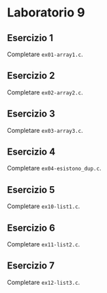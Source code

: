 # Laboratorio 9

## Esercizio 1

Completare `ex01-array1.c`.

## Esercizio 2

Completare `ex02-array2.c`.

## Esercizio 3

Completare `ex03-array3.c`.

## Esercizio 4

Completare `ex04-esistono_dup.c`.

## Esercizio 5

Completare `ex10-list1.c`.

## Esercizio 6

Completare `ex11-list2.c`.

## Esercizio 7

Completare `ex12-list3.c`.